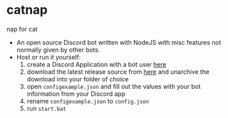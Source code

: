 # catnap
nap for cat
- An open source Discord bot written with NodeJS with misc features not normally given by other bots.
- Host or run it yourself:
  1. create a Discord Application with a bot user [here](https://discord.com/developers/applications "Discord's developer dashboard")
  2. download the latest release source from [here](https://github.com/182exe/catnap/releases/latest "A dynamic download to the latest update") and unarchive the download into your folder of choice
  3. open `configexample.json` and fill out the values with your bot information from your Discord app
  4. rename `configexample.json` to `config.json`
  5. run `start.bat`